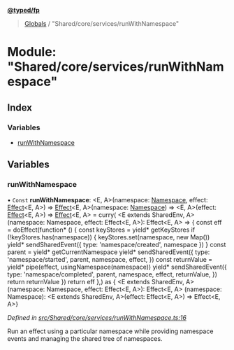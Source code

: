 **[@typed/fp](../README.md)**

> [Globals](../globals.md) / "Shared/core/services/runWithNamespace"

# Module: "Shared/core/services/runWithNamespace"

## Index

### Variables

* [runWithNamespace](_shared_core_services_runwithnamespace_.md#runwithnamespace)

## Variables

### runWithNamespace

• `Const` **runWithNamespace**: \<E, A>(namespace: [Namespace](_shared_core_model_namespace_.namespace.md), effect: [Effect](_effect_effect_.effect.md)\<E, A>) => [Effect](_effect_effect_.effect.md)\<E, A>(namespace: [Namespace](_shared_core_model_namespace_.namespace.md)) => \<E, A>(effect: [Effect](_effect_effect_.effect.md)\<E, A>) => [Effect](_effect_effect_.effect.md)\<E, A> = curry( \<E extends SharedEnv, A>(namespace: Namespace, effect: Effect\<E, A>): Effect\<E, A> => { const eff = doEffect(function* () { const keyStores = yield* getKeyStores if (!keyStores.has(namespace)) { keyStores.set(namespace, new Map()) yield* sendSharedEvent({ type: 'namespace/created', namespace }) } const parent = yield* getCurrentNamespace yield* sendSharedEvent({ type: 'namespace/started', parent, namespace, effect, }) const returnValue = yield* pipe(effect, usingNamespace(namespace)) yield* sendSharedEvent({ type: 'namespace/completed', parent, namespace, effect, returnValue, }) return returnValue }) return eff },) as { \<E extends SharedEnv, A>(namespace: Namespace, effect: Effect\<E, A>): Effect\<E, A> (namespace: Namespace): \<E extends SharedEnv, A>(effect: Effect\<E, A>) => Effect\<E, A>}

*Defined in [src/Shared/core/services/runWithNamespace.ts:16](https://github.com/TylorS/typed-fp/blob/41076ce/src/Shared/core/services/runWithNamespace.ts#L16)*

Run an effect using a particular namespace while providing namespace events and managing
the shared tree of namespaces.
